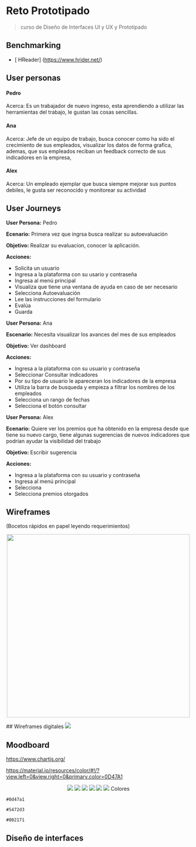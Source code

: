 # Reto Prototipado

> curso de Diseño de Interfaces UI y UX y Prototipado
>

## Benchmarking
* [ HReader] (https://www.hrider.net/)

## User personas
#### Pedro
Acerca: 
Es un trabajador de nuevo ingreso, esta aprendiendo a utilizar las herramientas del trabajo, le gustan las cosas sencillas.

#### Ana
Acerca:
Jefe de un equipo de trabajo, busca conocer como ha sido el crecimiento de sus empleados, visualizar los datos de forma grafica, ademas, que sus empleados reciban un feedback correcto de sus indicadores en la empresa, 

#### Alex
Acerca:
Un empleado ejemplar que busca siempre mejorar sus puntos debiles, le gusta ser reconocido y monitorear su actividad

## User Journeys

**User Persona:** Pedro

**Ecenario:** Primera vez que ingrsa busca realizar su autoevaluación 

**Objetivo:** Realizar su evaluacion, conocer la aplicación.

**Acciones:** 
* Solicita un usuario
* Ingresa a la plataforma con su usario y contraseña
* Ingresa al menú principal
* Visualiza que tiene una ventana de ayuda en caso de ser necesario
* Selecciona Autoevaluación
* Lee las instrucciones del formulario
* Evalúa 
* Guarda

**User Persona:** Ana

**Escenario:** Necesita visualizar los avances del mes de sus empleados

**Objetivo:** Ver dashboard

**Acciones:**
* Ingresa a la plataforma con su usuario y contraseña
* Seleccionar Consultar indicadores
* Por su tipo de usuario le apareceran los indicadores de la empresa
* Utiliza la barra de busqueda y empieza a filtrar los nombres de los empleados
* Selecciona un rango de fechas
* Selecciona el botón consultar

**User Persona:** Alex

**Ecenario:** Quiere ver los premios que ha obtenido en la empresa desde que tiene su nuevo cargo, tiene algunas sugerencias de nuevos indicadores que podrian ayudar la visibilidad del trabajo

**Objetivo:** Escribir sugerencia

**Acciones:**
* Ingresa a la plataforma con su usuario y contraseña
* Ingresa al menú principal
* Selecciona
* Selecciona premios otorgados

## Wireframes 
(Bocetos rápidos en papel leyendo requerimientos)
<p align="center">
<img src="Wireframes/papel.JPG" width="500px" />
</p>
## Wireframes digitales

<img src="Wireframes/wireframe.png" />

## Moodboard

https://www.chartjs.org/

https://material.io/resources/color/#!/?view.left=0&view.right=0&primary.color=0D47A1

<p align="center">
<img src="Moodboard/login.jpg" />
<img src="Moodboard/Awards.jpg" />
<img src="Moodboard/chart1.JPG" />
<img src="Moodboard/chart2.JPG" />
<img src="Moodboard/Colors.JPG" />
<img src="Moodboard/Material Desing.jpg" />
</>
Colores

`#0d47a1`

`#5472d3`

`#002171`

## Diseño de interfaces

